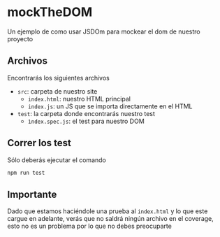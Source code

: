 # mockTheDOM

Un ejemplo de como usar JSDOm para mockear el dom de nuestro proyecto

## Archivos

Encontrarás los siguientes archivos

- `src`: carpeta de nuestro site
    - `index.html`: nuestro HTML principal
    - `index.js`: un JS que se importa directamente en el HTML
- `test`: la carpeta donde encontrarás nuestro test
    - `ìndex.spec.js`: el test para nuestro DOM

## Correr los test

Sólo deberás ejecutar el comando

```bash
npm run test
```

## Importante

Dado que estamos haciéndole una prueba al `index.html` y lo que este cargue en adelante, verás que no saldrá ningún archivo en el coverage, esto no es un problema por lo que no debes preocuparte
